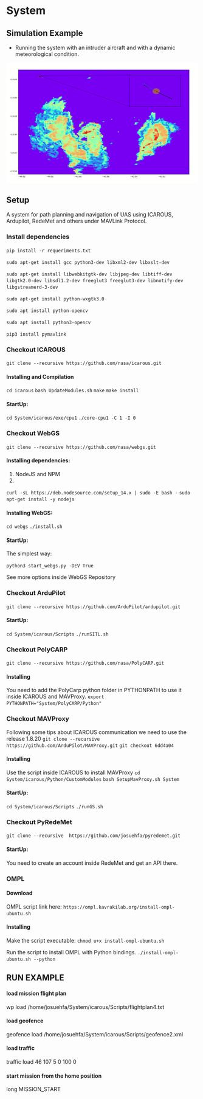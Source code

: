 System
======

## Simulation Example
- Running the system with an intruder aircraft and with a dynamic meteorological condition.

![Demo File](https://github.com/josuehfa/System/blob/master/system.gif)



## Setup 
A system for path planning and navigation of UAS using ICAROUS, Ardupilot, RedeMet and others under MAVLink Protocol. 

### Install dependencies

`pip install -r requeriments.txt`
  
`sudo apt-get install gcc python3-dev libxml2-dev libxslt-dev`

`sudo apt-get install libwebkitgtk-dev libjpeg-dev libtiff-dev libgtk2.0-dev libsdl1.2-dev freeglut3 freeglut3-dev libnotify-dev libgstreamerd-3-dev`

`sudo apt-get install python-wxgtk3.0`

`sudo apt install python-opencv`

`sudo apt install python3-opencv`

`pip3 install pymavlink`


### Checkout ICAROUS
`git clone --recursive https://github.com/nasa/icarous.git`

#### Installing and Compilation
`cd icarous`
`bash UpdateModules.sh`
`make`
`make install`
  
#### StartUp:
`cd System/icarous/exe/cpu1`
`./core-cpu1 -C 1 -I 0`

### Checkout WebGS
`git clone --recursive https://github.com/nasa/webgs.git`
#### Installing dependencies:

 1. NodeJS and NPM 
 2. 
`curl -sL https://deb.nodesource.com/setup_14.x | sudo -E bash -`
`sudo apt-get install -y nodejs`

#### Installing WebGS:
`cd webgs`
`./install.sh`

#### StartUp:

The simplest way:

`python3 start_webgs.py -DEV True`
 
See more options inside WebGS Repository

### Checkout ArduPilot
`git clone --recursive https://github.com/ArduPilot/ardupilot.git`

#### StartUp:
`cd System/icarous/Scripts`
`./runSITL.sh`


### Checkout PolyCARP
`git clone --recursive https://github.com/nasa/PolyCARP.git`

#### Installing
You need to add the PolyCarp python folder in PYTHONPATH to use it inside ICAROUS and MAVProxy.
`export PYTHONPATH="System/PolyCARP/Python"`


### Checkout MAVProxy
Following some tips about ICAROUS communication we need to use the release  1.8.20 
`git clone --recursive https://github.com/ArduPilot/MAVProxy.git`
`git checkout 6dd4a04`

#### Installing
Use the script inside ICAROUS to install MAVProxy
`cd System/icarous/Python/CustomModules`
`bash SetupMavProxy.sh System`
#### StartUp:
`cd System/icarous/Scripts`
`./runGS.sh`

### Checkout PyRedeMet

`git clone --recursive  https://github.com/josuehfa/pyredemet.git`

#### StartUp:
You need to create an account inside RedeMet and get an API there.

### OMPL
#### Download
OMPL script link here:
`https://ompl.kavrakilab.org/install-ompl-ubuntu.sh`
#### Installing
Make the script executable:
`chmod u+x install-ompl-ubuntu.sh`
  
Run the script to install OMPL with Python bindings.
`./install-ompl-ubuntu.sh --python`





## RUN EXAMPLE


#### load mission flight plan
wp load /home/josuehfa/System/icarous/Scripts/flightplan4.txt
#### load geofence
geofence load /home/josuehfa/System/icarous/Scripts/geofence2.xml
#### load traffic
traffic load 46 107 5 0 100 0

#### start mission from the home position
long MISSION_START






